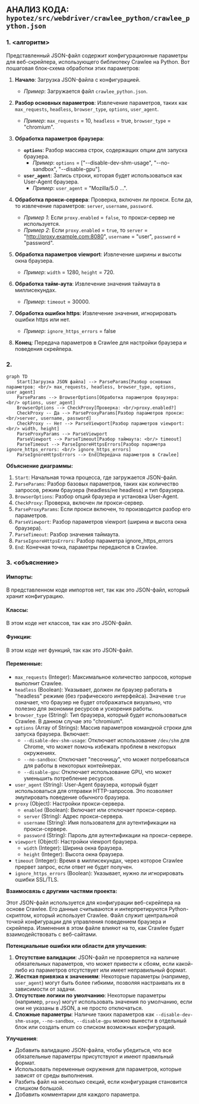 ## АНАЛИЗ КОДА: `hypotez/src/webdriver/crawlee_python/crawlee_python.json`

### 1. <алгоритм>

Представленный JSON-файл содержит конфигурационные параметры для веб-скрейпера, использующего библиотеку Crawlee на Python. Вот пошаговая блок-схема обработки этих параметров:

1.  **Начало**: Загрузка JSON-файла с конфигурацией.

    *   *Пример*: Загружается файл `crawlee_python.json`.
2.  **Разбор основных параметров**: Извлечение параметров, таких как `max_requests`, `headless`, `browser_type`, `options`, `user_agent`.

    *   *Пример*:  `max_requests` = 10, `headless` = true, `browser_type` = "chromium".
3.  **Обработка параметров браузера**:
    *  **`options`**: Разбор массива строк, содержащих опции для запуска браузера.
         * *Пример*: `options` = ["--disable-dev-shm-usage", "--no-sandbox", "--disable-gpu"].
    *  **`user_agent`**: Запись строки, которая будет использоваться как User-Agent браузера.
         * *Пример*: `user_agent` = "Mozilla/5.0 ...".
4.  **Обработка прокси-сервера**: Проверка, включен ли прокси. Если да, то извлечение параметров: `server`, `username`, `password`.

    *   *Пример 1*: Если `proxy.enabled` = `false`, то прокси-сервер не используется.
    *   *Пример 2*: Если `proxy.enabled` = `true`,  то `server` = "http://proxy.example.com:8080", `username` = "user", `password` = "password".
5.  **Обработка параметров viewport**: Извлечение ширины и высоты окна браузера.

    *   *Пример*:  `width` = 1280, `height` = 720.
6.  **Обработка тайм-аута**: Извлечение значения таймаута в миллисекундах.
     *   *Пример*: `timeout` = 30000.
7.  **Обработка ошибки https**: Извлечение значения, игнорировать ошибки https или нет.
    * *Пример*: `ignore_https_errors` = false
8.  **Конец**: Передача параметров в Crawlee для настройки браузера и поведения скрейпера.

### 2. <mermaid>

```mermaid
graph TD
    Start[Загрузка JSON файла] --> ParseParams[Разбор основных параметров: <br/> max_requests, headless, browser_type, options, user_agent]
    ParseParams --> BrowserOptions[Обработка параметров браузера: <br/> options, user_agent]
    BrowserOptions --> CheckProxy[Проверка: <br/>proxy.enabled?]
    CheckProxy -- Да --> ParseProxyParams[Разбор параметров прокси: <br/>server, username, password]
    CheckProxy -- Нет --> ParseViewport[Разбор параметров viewport: <br/> width, height]
    ParseProxyParams --> ParseViewport
    ParseViewport --> ParseTimeout[Разбор таймаута: <br/> timeout]
    ParseTimeout --> ParseIgnoreHttpsErrors[Разбор параметра ignore_https_errors: <br/> ignore_https_errors]
    ParseIgnoreHttpsErrors --> End[Передача параметров в Crawlee]

```

**Объяснение диаграммы:**

1.  `Start`: Начальная точка процесса, где загружается JSON-файл.
2.  `ParseParams`: Разбор базовых параметров, таких как количество запросов, режим браузера (headless/не headless) и тип браузера.
3.  `BrowserOptions`: Разбор опций браузера и установка User-Agent.
4.  `CheckProxy`: Проверка, включен ли прокси-сервер.
5.  `ParseProxyParams`: Если прокси включен, то производится разбор его параметров.
6.  `ParseViewport`: Разбор параметров viewport (ширина и высота окна браузера).
7.  `ParseTimeout`: Разбор значения таймаута.
8.  `ParseIgnoreHttpsErrors`: Разбор параметра ignore_https_errors
9.  `End`: Конечная точка, параметры передаются в Crawlee.

### 3. <объяснение>

#### Импорты:

В представленном коде импортов нет, так как это JSON-файл, который хранит конфигурацию.

#### Классы:

В этом коде нет классов, так как это JSON-файл.

#### Функции:

В этом коде нет функций, так как это JSON-файл.

#### Переменные:

*   `max_requests` (Integer): Максимальное количество запросов, которые выполнит Crawlee.
*   `headless` (Boolean): Указывает, должен ли браузер работать в "headless" режиме (без графического интерфейса). Значение `true` означает, что браузер не будет отображаться визуально, что полезно для экономии ресурсов и ускорения работы.
*   `browser_type` (String): Тип браузера, который будет использоваться Crawlee. В данном случае это "chromium".
*   `options` (Array of Strings): Массив параметров командной строки для запуска браузера. Включает:
    *   `--disable-dev-shm-usage`: Отключает использование `/dev/shm` для Chrome, что может помочь избежать проблем в некоторых окружениях.
    *   `--no-sandbox`: Отключает "песочницу", что может потребоваться для работы в некоторых контейнерах.
    *   `--disable-gpu`: Отключает использование GPU, что может уменьшить потребление ресурсов.
*   `user_agent` (String): User-Agent браузера, который будет использоваться для отправки HTTP-запросов. Это позволяет эмулировать поведение обычного браузера.
*   `proxy` (Object): Настройки прокси-сервера.
    *   `enabled` (Boolean): Включает или отключает прокси-сервер.
    *   `server` (String): Адрес прокси-сервера.
    *   `username` (String): Имя пользователя для аутентификации на прокси-сервере.
    *   `password` (String): Пароль для аутентификации на прокси-сервере.
*   `viewport` (Object): Настройки viewport браузера.
    *   `width` (Integer): Ширина окна браузера.
    *   `height` (Integer): Высота окна браузера.
*   `timeout` (Integer): Время в миллисекундах, через которое Crawlee прервет запрос, если ответ не будет получен.
*   `ignore_https_errors` (Boolean): Указывает, нужно ли игнорировать ошибки SSL/TLS.

**Взаимосвязь с другими частями проекта:**

Этот JSON-файл используется для конфигурации веб-скрейпера на основе Crawlee. Его данные считываются и интерпретируются Python-скриптом, который использует Crawlee. Файл служит центральной точкой конфигурации для управления поведением браузера и скрейпера. Изменения в этом файле влияют на то, как Crawlee будет взаимодействовать с веб-сайтами.

**Потенциальные ошибки или области для улучшения:**

1.  **Отсутствие валидации**: JSON-файл не проверяется на наличие обязательных параметров, что может привести к сбоям, если какой-либо из параметров отсутствует или имеет неправильный формат.
2.  **Жесткая привязка к значениям**: Некоторые параметры (например, `user_agent`) могут быть более гибкими, позволяя настраивать их в зависимости от задачи.
3.  **Отсутствие логики по умолчанию**: Некоторые параметры (например, `proxy`) могут использовать значения по умолчанию, если они не указаны в JSON, а не просто отключаться.
4.  **Сложные параметры**: Наличие таких параметров как `--disable-dev-shm-usage`, `--no-sandbox`, `--disable-gpu` можно вынести в отдельный блок или создать enum со списком возможных конфигураций.

**Улучшения**:

*   Добавить валидацию JSON-файла, чтобы убедиться, что все обязательные параметры присутствуют и имеют правильный формат.
*   Использовать переменные окружения для параметров, которые зависят от среды выполнения.
*   Разбить файл на несколько секций, если конфигурация становится слишком большой.
*   Добавить комментарии для каждого параметра.